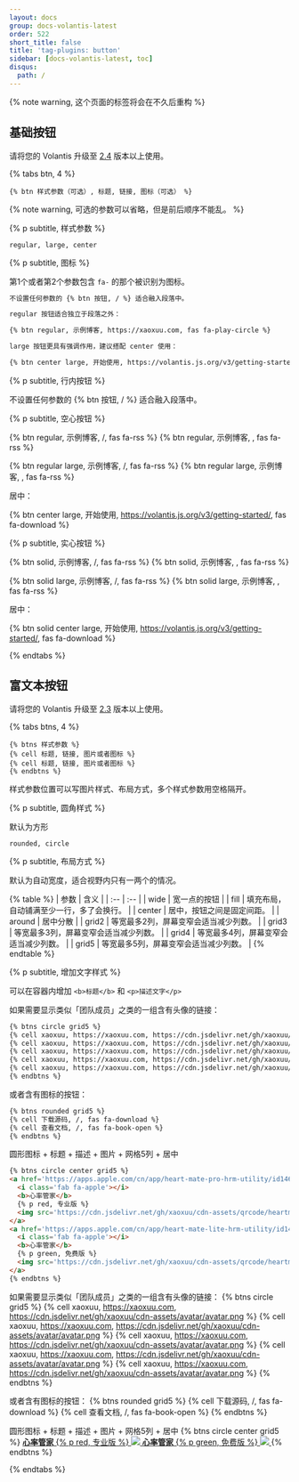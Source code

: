```yaml
---
layout: docs
group: docs-volantis-latest
order: 522
short_title: false
title: 'tag-plugins: button'
sidebar: [docs-volantis-latest, toc]
disqus:
  path: /
---
```


{% note warning, 这个页面的标签将会在不久后重构 %}

## 基础按钮

请将您的 Volantis 升级至 <u>2.4</u> 版本以上使用。

{% tabs btn, 4 %}

<!-- tab 语法格式 -->

```
{% btn 样式参数（可选）, 标题, 链接, 图标（可选） %}
```

{% note warning, 可选的参数可以省略，但是前后顺序不能乱。 %}

<!-- endtab -->

<!-- tab 参数列表 -->

{% p subtitle, 样式参数 %}

```
regular, large, center
```

{% p subtitle, 图标 %}

第1个或者第2个参数包含 `fa-` 的那个被识别为图标。


<!-- endtab -->

<!-- tab 示例写法 -->

```md example.md:
不设置任何参数的 {% btn 按钮, / %} 适合融入段落中。

regular 按钮适合独立于段落之外：

{% btn regular, 示例博客, https://xaoxuu.com, fas fa-play-circle %}

large 按钮更具有强调作用，建议搭配 center 使用：

{% btn center large, 开始使用, https://volantis.js.org/v3/getting-started/, fas fa-download %}
```

<!-- endtab -->

<!-- tab 示例效果 -->

{% p subtitle, 行内按钮 %}

不设置任何参数的 {% btn 按钮, / %} 适合融入段落中。

{% p subtitle, 空心按钮 %}

{% btn regular, 示例博客, /, fas fa-rss %} {% btn regular, 示例博客, , fas fa-rss %}

{% btn regular large, 示例博客, /, fas fa-rss %} {% btn regular large, 示例博客, , fas fa-rss %}

居中：

{% btn center large, 开始使用, https://volantis.js.org/v3/getting-started/, fas fa-download %}

{% p subtitle, 实心按钮 %}

{% btn solid, 示例博客, /, fas fa-rss %} {% btn solid, 示例博客, , fas fa-rss %}

{% btn solid large, 示例博客, /, fas fa-rss %} {% btn solid large, 示例博客, , fas fa-rss %}

居中：

{% btn solid center large, 开始使用, https://volantis.js.org/v3/getting-started/, fas fa-download %}

<!-- endtab -->

{% endtabs %}


## 富文本按钮

请将您的 Volantis 升级至 <u>2.3</u> 版本以上使用。

{% tabs btns, 4 %}

<!-- tab 语法格式 -->

```
{% btns 样式参数 %}
{% cell 标题, 链接, 图片或者图标 %}
{% cell 标题, 链接, 图片或者图标 %}
{% endbtns %}
```

<!-- endtab -->

<!-- tab 参数列表 -->

样式参数位置可以写图片样式、布局方式，多个样式参数用空格隔开。

{% p subtitle, 圆角样式 %}

默认为方形

```
rounded, circle
```


{% p subtitle, 布局方式 %}

默认为自动宽度，适合视野内只有一两个的情况。

{% table %}
| 参数 | 含义 |
| :-- | :-- |
| wide | 宽一点的按钮 |
| fill | 填充布局，自动铺满至少一行，多了会换行。 |
| center | 居中，按钮之间是固定间距。 |
| around | 居中分散 |
| grid2 | 等宽最多2列，屏幕变窄会适当减少列数。 |
| grid3 | 等宽最多3列，屏幕变窄会适当减少列数。 |
| grid4 | 等宽最多4列，屏幕变窄会适当减少列数。 |
| grid5 | 等宽最多5列，屏幕变窄会适当减少列数。 |
{% endtable %}

{% p subtitle, 增加文字样式 %}

可以在容器内增加 `<b>标题</b>` 和 `<p>描述文字</p>`

<!-- endtab -->

<!-- tab 示例写法 -->

如果需要显示类似「团队成员」之类的一组含有头像的链接：

```md example.md:
{% btns circle grid5 %}
{% cell xaoxuu, https://xaoxuu.com, https://cdn.jsdelivr.net/gh/xaoxuu/cdn-assets/avatar/avatar.png %}
{% cell xaoxuu, https://xaoxuu.com, https://cdn.jsdelivr.net/gh/xaoxuu/cdn-assets/avatar/avatar.png %}
{% cell xaoxuu, https://xaoxuu.com, https://cdn.jsdelivr.net/gh/xaoxuu/cdn-assets/avatar/avatar.png %}
{% cell xaoxuu, https://xaoxuu.com, https://cdn.jsdelivr.net/gh/xaoxuu/cdn-assets/avatar/avatar.png %}
{% cell xaoxuu, https://xaoxuu.com, https://cdn.jsdelivr.net/gh/xaoxuu/cdn-assets/avatar/avatar.png %}
{% endbtns %}
```

或者含有图标的按钮：

```md example.md:
{% btns rounded grid5 %}
{% cell 下载源码, /, fas fa-download %}
{% cell 查看文档, /, fas fa-book-open %}
{% endbtns %}
```

圆形图标 + 标题 + 描述 + 图片 + 网格5列 + 居中

```md example.md:
{% btns circle center grid5 %}
<a href='https://apps.apple.com/cn/app/heart-mate-pro-hrm-utility/id1463348922?ls=1'>
  <i class='fab fa-apple'></i>
  <b>心率管家</b>
  {% p red, 专业版 %}
  <img src='https://cdn.jsdelivr.net/gh/xaoxuu/cdn-assets/qrcode/heartmate_pro.png'>
</a>
<a href='https://apps.apple.com/cn/app/heart-mate-lite-hrm-utility/id1475747930?ls=1'>
  <i class='fab fa-apple'></i>
  <b>心率管家</b>
  {% p green, 免费版 %}
  <img src='https://cdn.jsdelivr.net/gh/xaoxuu/cdn-assets/qrcode/heartmate_lite.png'>
</a>
{% endbtns %}
```

<!-- endtab -->

<!-- tab 示例效果 -->

如果需要显示类似「团队成员」之类的一组含有头像的链接：
{% btns circle grid5 %}
{% cell xaoxuu, https://xaoxuu.com, https://cdn.jsdelivr.net/gh/xaoxuu/cdn-assets/avatar/avatar.png %}
{% cell xaoxuu, https://xaoxuu.com, https://cdn.jsdelivr.net/gh/xaoxuu/cdn-assets/avatar/avatar.png %}
{% cell xaoxuu, https://xaoxuu.com, https://cdn.jsdelivr.net/gh/xaoxuu/cdn-assets/avatar/avatar.png %}
{% cell xaoxuu, https://xaoxuu.com, https://cdn.jsdelivr.net/gh/xaoxuu/cdn-assets/avatar/avatar.png %}
{% cell xaoxuu, https://xaoxuu.com, https://cdn.jsdelivr.net/gh/xaoxuu/cdn-assets/avatar/avatar.png %}
{% endbtns %}

或者含有图标的按钮：
{% btns rounded grid5 %}
{% cell 下载源码, /, fas fa-download %}
{% cell 查看文档, /, fas fa-book-open %}
{% endbtns %}


圆形图标 + 标题 + 描述 + 图片 + 网格5列 + 居中
{% btns circle center grid5 %}
<a href='https://apps.apple.com/cn/app/heart-mate-pro-hrm-utility/id1463348922?ls=1'>
  <i class='fab fa-apple'></i>
  <b>心率管家</b>
  {% p red, 专业版 %}
  <img src='https://cdn.jsdelivr.net/gh/xaoxuu/cdn-assets/qrcode/heartmate_pro.png'>
</a>
<a href='https://apps.apple.com/cn/app/heart-mate-lite-hrm-utility/id1475747930?ls=1'>
  <i class='fab fa-apple'></i>
  <b>心率管家</b>
  {% p green, 免费版 %}
  <img src='https://cdn.jsdelivr.net/gh/xaoxuu/cdn-assets/qrcode/heartmate_lite.png'>
</a>
{% endbtns %}

<!-- endtab -->

{% endtabs %}
